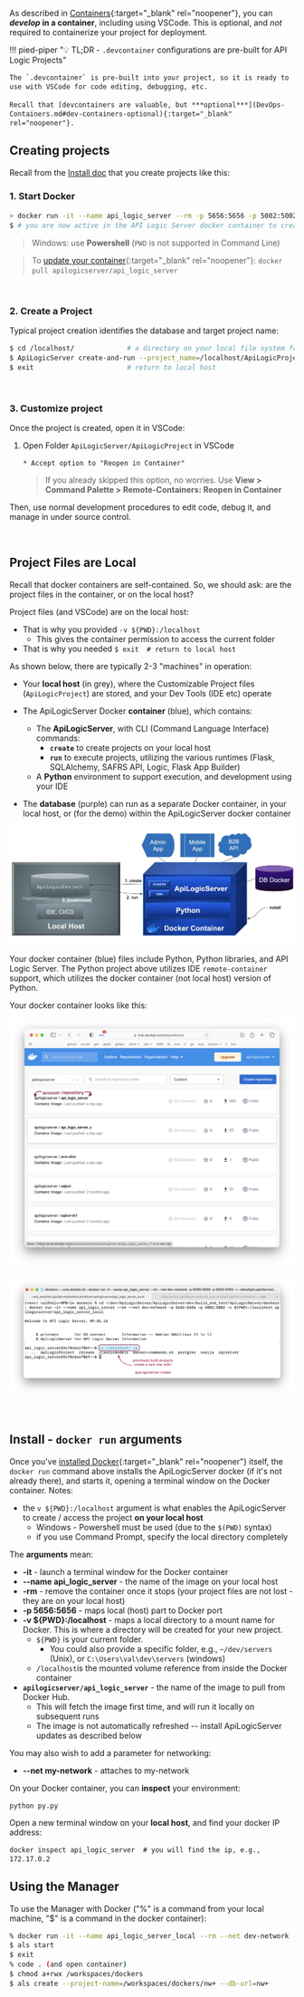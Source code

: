 As described in [Containers](DevOps-Containers.md){:target="_blank" rel="noopener"}, you can ***develop* in a container**, including using VSCode.  This is optional, and *not* required to containerize your project for deployment.

!!! pied-piper ":bulb: TL;DR - `.devcontainer` configurations are pre-built for API Logic Projects"

    The `.devcontainer` is pre-built into your project, so it is ready to use with VSCode for code editing, debugging, etc.

    Recall that [devcontainers are valuable, but ***optional***](DevOps-Containers.md#dev-containers-optional){:target="_blank" rel="noopener"}.


## Creating projects

Recall from the [Install doc](Install.md) that you create projects like this:

### 1. Start Docker

```bash title="Start (might install) API Logic Server Docker"
> docker run -it --name api_logic_server --rm -p 5656:5656 -p 5002:5002 -v ${PWD}:/localhost apilogicserver/api_logic_server
$ # you are now active in the API Logic Server docker container to create projects
```

> Windows: use __Powershell__ (`PWD` is not supported in Command Line)

> To [update your container](DevOps-Containers-Run.md/#apilogicserver-container-upgrades){:target="_blank" rel="noopener"}: `docker pull apilogicserver/api_logic_server`

&nbsp;

### 2. Create a Project

Typical project creation identifies the database and target project name:
```bash title="Create Typical project"
$ cd /localhost/             # a directory on your local file system for project creation
$ ApiLogicServer create-and-run --project_name=/localhost/ApiLogicProject --db_url=
$ exit                       # return to local host 
```

&nbsp;

### 3. Customize project

Once the project is created, open it in VSCode:

1. Open Folder `ApiLogicServer/ApiLogicProject` in VSCode

       * Accept option to "Reopen in Container"

      > If you already skipped this option, no worries.  Use __View > Command Palette > Remote-Containers: Reopen in Container__

Then, use normal development procedures to edit code, debug it, and manage in under source control.

&nbsp;

## Project Files are Local

Recall that docker containers are self-contained.  So, we should ask: are the project files in the container, or on the local host?

Project files (and VSCode) are on the local host:

* That is why you provided `-v ${PWD}:/localhost`
    * This gives the container permission to access the current folder
* That is why you needed `$ exit  # return to local host`

As shown below, there are typically 2-3 "machines" in operation:

* Your **local host** (in grey), where the Customizable Project files (`ApiLogicProject`) are stored, 
and your Dev Tools (IDE etc) operate

* The ApiLogicServer Docker **container** (blue), which contains:
     * The **ApiLogicServer**, with CLI (Command Language Interface) commands:
         * **`create`** to create projects on your local host
         * **`run`** to execute projects, utilizing the various runtimes (Flask, SQLAlchemy, SAFRS API, Logic, Flask App Builder)
    * A **Python** environment to support execution, and development using your IDE

* The **database** (purple) can run as a separate Docker container, in your local host, or (for the demo) within the ApiLogicServer docker container

![Docker Create run](images/docker/docker-arch-create-run.png)

Your docker container (blue) files include Python, Python libraries, and API Logic Server.  The Python project above utilizes IDE `remote-container` support, which utilizes the docker container (not local host) version of Python.

Your docker container looks like this:

![Docker Repositories](images/docker/docker-repos.png)

![Docker Repositories](images/docker/docker-files.png)

&nbsp;

## Install - `docker run` arguments

Once you've [installed Docker](Tech-Docker.md){:target="_blank" rel="noopener"} itself, the `docker run` command above installs the ApiLogicServer docker (if it's not already there), and starts it, opening a terminal window on the Docker container.  Notes:

* the `v ${PWD}:/localhost` argument is what enables the ApiLogicServer to create / access the project **on your local host**
   * Windows - Powershell must be used (due to the `$(PWD)` syntax)
   * if you use Command Prompt, specify the local directory completely 
   
The **arguments** mean:

* **-it** - launch a terminal window for the Docker container
* **--name api_logic_server** - the name of the image on your local host
* **-rm** - remove the container once it stops (your project files are not lost - they are on your local host)
* **-p 5656:5656** - maps local (host) part to Docker port 
* **-v ${PWD}:/localhost** - maps a local directory to a mount name for Docker.  This is where a directory will be created for your new project.  
   * `${PWD}` is your current folder.  
      * You could also provide a specific folder, e.g., `~/dev/servers` (Unix), or `C:\Users\val\dev\servers` (windows)
   * `/localhost`is the mounted volume reference from inside the Docker container
* **`apilogicserver/api_logic_server`** - the name of the image to pull from Docker Hub.  
   * This will fetch the image first time, and will run it locally on subsequent runs
   * The image is not automatically refreshed -- install ApiLogicServer updates as described below

You may also wish to add a parameter for networking:

* **--net my-network** - attaches to my-network


On your Docker container, you can **inspect** your environment:
```
python py.py
```

Open a new terminal window on your **local host**, and find your docker IP address:

```
docker inspect api_logic_server  # you will find the ip, e.g., 172.17.0.2
```

</details>


## Using the Manager

To use the Manager with Docker ("%" is a command from your local machine, "$" is a command in the docker container):

```bash title="Using the Manager with Docker"
% docker run -it --name api_logic_server_local --rm --net dev-network -p 5656:5656 -p 5002:5002 -v ${PWD}:/localhost apilogicserver/api_logic_server
$ als start
$ exit
% code . (and open container)
$ chmod a+rwx /workspaces/dockers
$ als create --project-name=/workspaces/dockers/nw+ --db-url=nw+
```